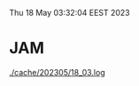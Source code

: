 Thu 18 May 03:32:04 EEST 2023
# JAM
<a href='./cache/202305/18_03.log'>./cache/202305/18_03.log</a>
